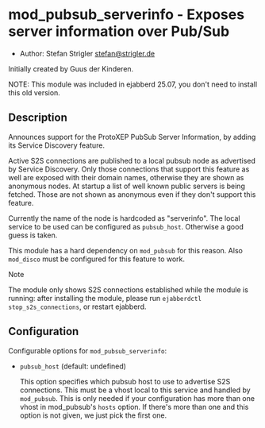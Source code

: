 mod_pubsub_serverinfo - Exposes server information over Pub/Sub
==============================================================

* Author: Stefan Strigler <stefan@strigler.de>

Initially created by Guus der Kinderen.

NOTE: This module was included in ejabberd 25.07, you don't need to install this old version.


Description
-----------

Announces support for the ProtoXEP PubSub Server Information, by adding
its Service Discovery feature.

Active S2S connections are published to a local pubsub node as advertised by
Service Discovery. Only those connections that support this feature as well are
exposed with their domain names, otherwise they are shown as anonymous nodes. At
startup a list of well known public servers is being fetched. Those are not
shown as anonymous even if they don't support this feature.

Currently the name of the node is hardcoded as "serverinfo". The local service
to be used can be configured as `pubsub_host`. Otherwise a good guess is taken.

This module has a hard dependency on `mod_pubsub` for this reason. Also
`mod_disco` must be configured for this feature to work.

> [!NOTE]
> The module only shows S2S connections established while the module is running:
> after installing the module, please run `ejabberdctl stop_s2s_connections`, or
> restart ejabberd.

Configuration
-------------

Configurable options for `mod_pubsub_serverinfo`:

- `pubsub_host` (default: undefined)

  This option specifies which pubsub host to use to advertise S2S connections.
  This must be a vhost local to this service and handled by `mod_pubsub`. This
  is only needed if your configuration has more than one vhost in mod_pubsub's
  `hosts` option. If there's more than one and this option is not given, we just
  pick the first one.
